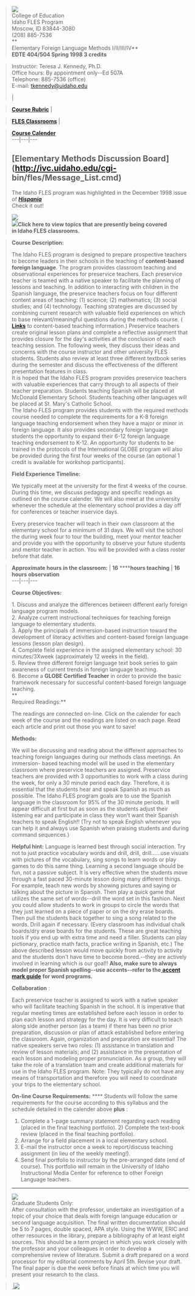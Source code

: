 > ![](grafx/logos/fles-logo.jpg)  
>  College of Education  
>  Idaho FLES Program  
>  Moscow, ID 83844-3080  
>  (208) 885-7536  
>  **  
> Elementary Foreign Language Methods I/II/III/IV**  
>  **EDTE 404/504 Spring 1998 3 credits**

>

> Instructor: Teresa J. Kennedy, Ph.D.  
>  Office hours: By appointment only--Ed 507A  
>  Telephone: 885-7536 (office)  
>  E-mail: [tkennedy@uidaho.edu](mailto:tkennedy@uidaho.edu)  
>  
>  |

>

> [**Course Rubric**](rubric.html) |

>

> [**FLES Classrooms**](fles-staff.html) |

>

> [**Course Calender**](calender.html)  
> ---|---|---  
>  
> [**Elementary Methods Discussion Board**](http://ivc.uidaho.edu/cgi-
bin/fles/Message_List.cmd)  
> ---  
>  
>  The Idaho FLES program was highlighted in the December 1998 issue of
[_**Hispania**_](hispana.html)  
>  Check it out!  
>  
>  ![](grafx/images/enfant2.gif)  
>  [![](grafx/bullets/tinyglasphere.gif)](content.html)**Click here to view
topics that are presently being covered  
>  in Idaho FLES classrooms.**

>

>  
>  **Course Description:**  
>  
>  The Idaho FLES program is designed to prepare prospective teachers to
become leaders in their schools in the teaching of **content-based foreign
language**. The program provides classroom teaching and observational
experiences for preservice teachers. Each preservice teacher is teamed with a
native speaker to facilitate the planning of lessons and teaching. In addition
to interacting with children in the Spanish language, the preservice teachers
focus on four different content areas of teaching: (1) science; (2)
mathematics; (3) social studies; and (4) technology. Teaching strategies are
discussed by combining current research with valuable field experiences on
which to base relevant/meaningful questions during the methods course. ([
**Links**](contentlinks.html) to content-based teaching information.)
Preservice teachers create original lesson plans and complete a reflective
assignment that provides closure for the day's activities at the conclusion of
each teaching session. The following week, they discuss their ideas and
concerns with the course instructor and other university FLES students.
Students also review at least three different textbook series during the
semester and discuss the effectiveness of the different presentation features
in class.  
>  It is hoped that the Idaho FLES program provides preservice teachers with
valuable experiences that carry through to all aspects of their teacher
preparation. Students teaching Spanish will be placed at McDonald Elementary
School. Students teaching other languages will be placed at St. Mary's
Catholic School.  
>  The Idaho FLES program provides students with the required methods course
needed to complete the requirements for a K-8 foreign language teaching
endorsement when they have a major or minor in foreign language. It also
provides secondary foreign language students the opportunity to expand their
6-12 foreign language teaching endorsement to K-12. An opportunity for
students to be trained in the protocols of the International GLOBE program
will also be provided during the first four weeks of the course (an optional 1
credit is available for workshop participants).  
>  
>  **Field Experience Timeline:**  
>  
>  We typically meet at the university for the first 4 weeks of the course.
During this time, we discuss pedagogy and specific readings as outlined on the
course calender. We will also meet at the university whenever the schedule at
the elementary school provides a day off for conferences or teacher inservice
days.  
>  
>  Every preservice teacher will teach in their own classroom at the
elementary school for a minimum of 31 days. We will visit the school the
during week four to tour the building, meet your mentor teacher and provide
you with the opportunity to observe your future students and mentor teacher in
action. You will be provided with a class roster before that date.

>

> **Approximate hours in the classroom:** | **16** ******hours teaching** |
**16 hours observation**  
> ---|---|---  
>  
> **Course Objectives:**  
>  
>  1\. Discuss and analyze the differences between different early foreign
language program models.  
>  2\. Analyze current instructional techniques for teaching foreign language
to elementary students.  
>  3\. Apply the principals of immersion-based instruction toward the
development of literacy activities and content-based foreign language lessons
(lesson plan design).  
>  4\. Complete field experience in the assigned elementary school: 30
minutes/3Xweek (approximately 12 weeks in the field).  
>  5\. Review three different foreign language text book series to gain
awareness of current trends in foreign language teaching.  
>  6\. Become a **GLOBE Certified Teacher** in order to provide the basic
framework necessary for successful content-based foreign language teaching.  
>  **  
> Required Readings:**  
>  
>  The readings are connected on-line. Click on the calender for each week of
the course and the readings are listed on each page. Read each article and
print out those you want to save!  
>  
>  **Methods:**  
>  
>  We will be discussing and reading about the different approaches to
teaching foreign languages during our methods class meetings. An immersion-
based teaching model will be used in the elementary classroom where preservice
teachers are assigned. Preservice teachers are provided with 3 opportunities
to work with a class during the week, for only a 30 minute period each day.
Therefore, it is essential that the students hear and speak Spanish as much as
possible. The Idaho FLES program goals are to use the Spanish language in the
classroom for 95% of the 30 minute periods. It will appear difficult at first
but as soon as the students adjust their listening ear and participate in
class they won't want their Spanish teachers to speak English!! (Try not to
speak English whenever you can help it and always use Spanish when praising
students and during command sequences.)  
>  
>  **Helpful hint:** Language is learned best through social interaction. Try
not to just practice vocabulary words and drill, drill, drill......use visuals
with pictures of the vocabulary, sing songs to learn words or play games to do
this same thing. Learning a second language should be fun, not a passive
subject. It is very effective when the students move through a fast paced
30-minute lesson doing many different things. For example, teach new words by
showing pictures and saying or talking about the picture in Spanish. Then play
a quick game that utilizes the same set of words--drill the word set in this
fashion. Next you could allow students to work in groups to circle the words
that they just learned on a piece of paper or on the dry erase boards. Then
pull the students back together to sing a song related to the words. Drill
again if necessary. (Every classroom has individual chalk boards/dry erase
boards for the students. These are great teaching tools if you end up with
extra time and need a filler. Students can play pictionary, practice math
facts, practice writing in Spanish, etc.) The above described lesson would
move quickly from activity to activity and the students don't have time to
become bored.--they are actively involved in learning which is our goal!!
**Also, make sure to always model proper Spanish spelling--use accents--refer
to the**[ **accent mark guide**](accents.html) **for word programs.**  
>  
>  **Collaboration** :  
>  
>  Each preservice teacher is assigned to work with a native speaker who will
facilitate teaching Spanish in the school. It is imperative that regular
meeting times are established before each lesson in order to plan each lesson
and strategy for the day. It is very difficult to teach along side another
person (as a team) if there has been no prior preparation, discussion or plan
of attack established before entering the classroom. Again, organization and
preparation are essential! The native speakers serve two roles: (1) assistance
in translation and review of lesson materials; and (2) assistance in the
presentation of each lesson and modeling proper pronunciation. As a group,
they will take the role of a translation team and create additional materials
for use in the Idaho FLES program. Note: They typically do not have any means
of transportation and therefore you will need to coordinate your trips to the
elementary school.  
>  
>  **On-line Course Requirements:** **** Students will follow the same
requirements for the course according to this syllabus and the schedule
detailed in the calender above **plus** :  
>  1) Complete a 1-page summary statement regarding each reading (placed in
the final teaching portfolio). 2) Complete the text-book review (placed in the
final teaching portfolio).  
>  3) Arrange for a field placement in a local elementary school.  
>  4) E-mail the instructor once a week to report/discuss teaching assignment
(in lieu of the weekly meeting!).  
>  5) Send final portfolio to instructor by the pre-arranged date (end of
course). This portfolio will remain in the University of Idaho Instructional
Media Center for reference to other Foreign Language teachers.  
> ---  
>  
>  ![](grafx/animations/buhoani.gif)  
>  Graduate Students Only:  
>  After consultation with the professor, undertake an investigation of a
topic of your choice that deals with foreign language education or second
language acquisition. The final written documentation should be 5 to 7 pages,
double spaced, APA style. Using the WWW, ERIC and other resources in the
library, prepare a bibliography of at least eight sources. This should be a
term project in which you work closely with the professor and your colleagues
in order to develop a comprehensive review of literature. Submit a draft
prepared on a word processor for my editorial comments by April 5th. Revise
your draft. The final paper is due the week before finals at which time you
will present your research to the class.

>

> .![](grafx/logos/idahofles-logo.jpg)

